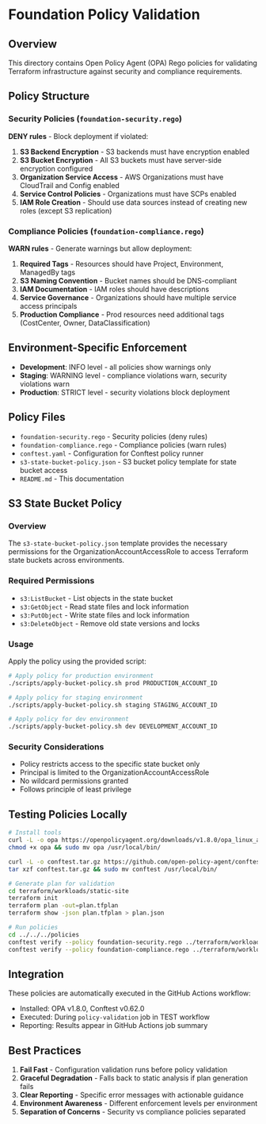 # Foundation Policy Validation

## Overview

This directory contains Open Policy Agent (OPA) Rego policies for validating Terraform infrastructure against security and compliance requirements.

## Policy Structure

### Security Policies (`foundation-security.rego`)
**DENY rules** - Block deployment if violated:

1. **S3 Backend Encryption** - S3 backends must have encryption enabled
2. **S3 Bucket Encryption** - All S3 buckets must have server-side encryption configured
3. **Organization Service Access** - AWS Organizations must have CloudTrail and Config enabled
4. **Service Control Policies** - Organizations must have SCPs enabled  
5. **IAM Role Creation** - Should use data sources instead of creating new roles (except S3 replication)

### Compliance Policies (`foundation-compliance.rego`) 
**WARN rules** - Generate warnings but allow deployment:

1. **Required Tags** - Resources should have Project, Environment, ManagedBy tags
2. **S3 Naming Convention** - Bucket names should be DNS-compliant
3. **IAM Documentation** - IAM roles should have descriptions
4. **Service Governance** - Organizations should have multiple service access principals
5. **Production Compliance** - Prod resources need additional tags (CostCenter, Owner, DataClassification)

## Environment-Specific Enforcement

- **Development**: INFO level - all policies show warnings only
- **Staging**: WARNING level - compliance violations warn, security violations warn  
- **Production**: STRICT level - security violations block deployment

## Policy Files

- `foundation-security.rego` - Security policies (deny rules)
- `foundation-compliance.rego` - Compliance policies (warn rules)
- `conftest.yaml` - Configuration for Conftest policy runner
- `s3-state-bucket-policy.json` - S3 bucket policy template for state bucket access
- `README.md` - This documentation

## S3 State Bucket Policy

### Overview
The `s3-state-bucket-policy.json` template provides the necessary permissions for the OrganizationAccountAccessRole to access Terraform state buckets across environments.

### Required Permissions
- `s3:ListBucket` - List objects in the state bucket
- `s3:GetObject` - Read state files and lock information
- `s3:PutObject` - Write state files and lock information
- `s3:DeleteObject` - Remove old state versions and locks

### Usage
Apply the policy using the provided script:

```bash
# Apply policy for production environment
./scripts/apply-bucket-policy.sh prod PRODUCTION_ACCOUNT_ID

# Apply policy for staging environment
./scripts/apply-bucket-policy.sh staging STAGING_ACCOUNT_ID

# Apply policy for dev environment
./scripts/apply-bucket-policy.sh dev DEVELOPMENT_ACCOUNT_ID
```

### Security Considerations
- Policy restricts access to the specific state bucket only
- Principal is limited to the OrganizationAccountAccessRole
- No wildcard permissions granted
- Follows principle of least privilege

## Testing Policies Locally

```bash
# Install tools
curl -L -o opa https://openpolicyagent.org/downloads/v1.8.0/opa_linux_amd64_static
chmod +x opa && sudo mv opa /usr/local/bin/

curl -L -o conftest.tar.gz https://github.com/open-policy-agent/conftest/releases/download/v0.62.0/conftest_0.62.0_Linux_x86_64.tar.gz
tar xzf conftest.tar.gz && sudo mv conftest /usr/local/bin/

# Generate plan for validation
cd terraform/workloads/static-site
terraform init
terraform plan -out=plan.tfplan  
terraform show -json plan.tfplan > plan.json

# Run policies
cd ../../../policies
conftest verify --policy foundation-security.rego ../terraform/workloads/static-site/plan.json
conftest verify --policy foundation-compliance.rego ../terraform/workloads/static-site/plan.json
```

## Integration

These policies are automatically executed in the GitHub Actions workflow:
- Installed: OPA v1.8.0, Conftest v0.62.0
- Executed: During `policy-validation` job in TEST workflow
- Reporting: Results appear in GitHub Actions job summary

## Best Practices

1. **Fail Fast** - Configuration validation runs before policy validation
2. **Graceful Degradation** - Falls back to static analysis if plan generation fails
3. **Clear Reporting** - Specific error messages with actionable guidance
4. **Environment Awareness** - Different enforcement levels per environment
5. **Separation of Concerns** - Security vs compliance policies separated